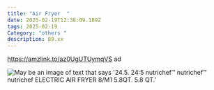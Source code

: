 ```yaml
---
title: "Air Fryer  "
date: 2025-02-19T12:38:09.189Z
tags: 2025-02-19
Category: "others "
description: 89.xx
---
```

https://amzlink.to/az0UgUTUymqVS  ad  



<!--StartFragment-->

![May be an image of text that says '24.5. 24:5 nutrichef™ nutrichef™ nutrichef ELECTRIC AIR FRYER 8/M1 5.8QT. 5.8 QT.'](https://scontent.fccu31-2.fna.fbcdn.net/v/t39.30808-6/480643916_1189186789883367_427784113144719376_n.jpg?stp=dst-jpg_p180x540_tt6&_nc_cat=103&ccb=1-7&_nc_sid=aa7b47&_nc_ohc=LT2eR-qSv0gQ7kNvgHQRrq0&_nc_oc=AdgEec5i4H2PLaupaOcn_oPSl7amKTxuyqlujV8Y0w7Nb_IiORDcaKgAw40IxzlHtnM&_nc_zt=23&_nc_ht=scontent.fccu31-2.fna&_nc_gid=AgCO3l_2s0PxEb_bn89J3qv&oh=00_AYAvgbAitFxpx0xEuAB2mbWr36nq_qptuBd_px_ZDUa8Kw&oe=67B90FF6)

<!--EndFragment-->